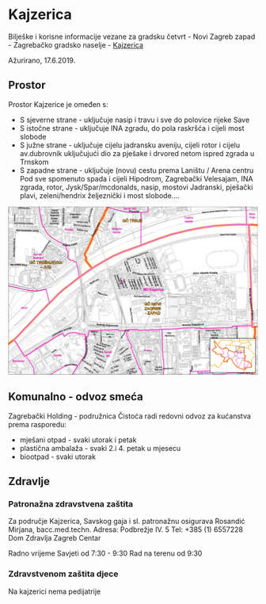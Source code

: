 ﻿# Kajzerica

Bilješke i korisne informacije vezane za gradsku četvrt - Novi Zagreb zapad - Zagrebačko gradsko naselje - [Kajzerica](https://hr.wikipedia.org/wiki/Kajzerica)

Ažurirano, 17.6.2019.

## Prostor

Prostor Kajzerice je omeđen s:

* S sjeverne strane - uključuje nasip i travu i sve do polovice rijeke Save
* S istočne strane - uključuje INA zgradu, do pola raskršća i cijeli most slobode
* S južne strane - uključuje cijelu jadransku aveniju, cijeli rotor i cijelu av.dubrovnik uključujući dio za pješake i drvored netom ispred zgrada u Trnskom
* S zapadne strane - uključuje (novu) cestu prema Laništu / Arena centru
Pod sve spomenuto spada i cijeli Hipodrom, Zagrebački Velesajam, INA zgrada, rotor, Jysk/Spar/mcdonalds, nasip, mostovi Jadranski, pješački plavi, zeleni/hendrix željeznički i most slobode....

![MO Kajzerica](MO_Kajzerica.jpg)

## Komunalno - odvoz smeća

Zagrebački Holding - podružnica Čistoća radi redovni odvoz za kućanstva prema rasporedu:

* mješani otpad - svaki utorak i petak
* plastična ambalaža - svaki 2.i 4. petak u mjesecu
* biootpad - svaki utorak

## Zdravlje

### Patronažna zdravstvena zaštita

Za područje Kajzerica, Savskog gaja i sl. patronažnu osigurava
Rosandić Mirjana, bacc.med.techn.
Adresa: Podbrežje IV. 5
Tel: +385 (1) 6557228
Dom Zdravlja Zagreb Centar

Radno vrijeme
Savjeti od 7:30 - 9:30
Rad na terenu od 9:30

### Zdravstvenom zaštita djece

Na kajzerici nema pedijatrije
